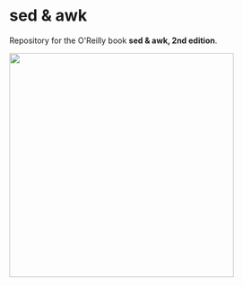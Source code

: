 # sed & awk

Repository for the O'Reilly book **sed & awk, 2nd edition**.

<img src="https://user-images.githubusercontent.com/57295823/163843054-c24d3407-ce1c-4110-9643-4ab4648341f4.jpeg" width="400px">
